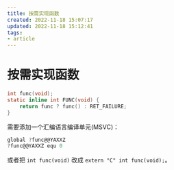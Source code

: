 ```yaml
---
title: 按需实现函数
created: 2022-11-18 15:07:17
updated: 2022-11-18 15:12:41
tags: 
- article
---
```


# 按需实现函数

```c
int func(void);
static inline int FUNC(void) {
    return func ? func() : RET_FAILURE;
}
```

需要添加一个汇编语言编译单元(MSVC)：

```c
global ?func@@YAXXZ
?func@@YAXXZ equ 0
```

或者把 `int func(void)` 改成 `extern "C" int func(void);`。
